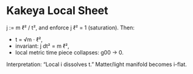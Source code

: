 # Kakeya Local Sheet

j := m ℓ² / t², and enforce j ℓ² = 1 (saturation). Then:
- t = √m · ℓ²,
- invariant: j dt² = m ℓ²,
- local metric time piece collapses: g00 → 0.

Interpretation: “Local i dissolves t.” Matter/light manifold becomes i-flat.
